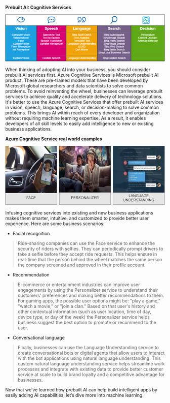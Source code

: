 
**Prebuilt AI: Cognitive Services**

![Diagram differentiating different types of cognitive services including vision, speech, language, search, and vision.](..\images\4-microsoft-ai-approach-1.png)

When thinking of adopting AI into your business, you should consider prebuilt AI services first. Azure Cognitive Services is Microsoft prebuilt AI product. These are pre-trained models that have been developed by Microsoft global researchers and data scientists to solve common problems.  To avoid reinventing the wheel, businesses can leverage prebuilt services to achieve quality and accelerate delivery of technology solutions. It's better to use the Azure Cognitive Services that offer prebuilt AI services in vision, speech, language, search, or decision-making to solve common problems. This brings AI within reach of every developer and organization without requiring machine learning expertise. As a result, it enables developers of all skill levels to easily add intelligence to new or existing business applications.

**Azure Cognitive Service real world examples**

![Diagram with real world examples of cognitive services including facial recognition, personalization services, and language understanding.](..\images\4-microsoft-ai-approach-2.png)

Infusing cognitive services into existing and new business applications makes them smarter, intuitive, and customized to provide better user experience. Here are some business scenarios:

* Facial recognition
> Ride-sharing companies can use the Face service to enhance the security of riders with selfies. They can periodically prompt drivers to take a selfie before they accept ride requests. This helps ensure in real-time that the person behind the wheel matches the same person the company screened and approved in their profile account.

* Recommendation
> E-commerce or entertainment industries can improve user engagements by using the Personalizer service to understand their customers' preferences and making better recommendations to them. For gaming apps, the possible user options might be: "play a game," "watch a movie," or "join a clan." Based on that user's history and other contextual information (such as user location, time of day, device type, or day of
the week) the Personalizer service helps business suggest the best option to promote or recommend to the user.

* Conversational language
> Finally, businesses can use the Language Understanding service to create conversational bots or digital agents that allow users to interact with the bot applications using natural language understanding. This custom natural language understanding service helps streamline work processes and integrate with existing data to provide better customer service at scale to build brand loyalty and a competitive advantage for businesses.

Now that we’ve learned how prebuilt AI can help build intelligent apps by easily adding AI capabilities, let’s dive more into machine learning.
